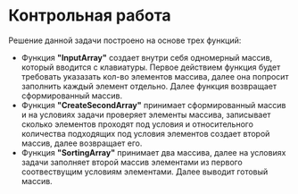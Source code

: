 # Контрольная работа
Решение данной задачи построено на основе трех функций:
* Функция **"InputArray"** создает внутри себя одномерный массив, который вводится с клавиатуры.
Первое действием функция будет требовать указазать кол-во элементов массива, далее она попросит заполнить каждый элемент отдельно. Далее функция возвращает сформированный массив.
* Функция **"CreateSecondArray"** принимает сформированный массив и на условиях задачи проверяет элементы массива, записывает сколько элементов проходят под условия и относительного количества подходящих под условия элементов создает второй массив, далее возвращает его.
* Функция **"SortingArray"** принимает два массива, далее на условиях задачи заполняет второй массив элементами из первого соотвествущим условиям элементами. Далее выводит готовый массив.
